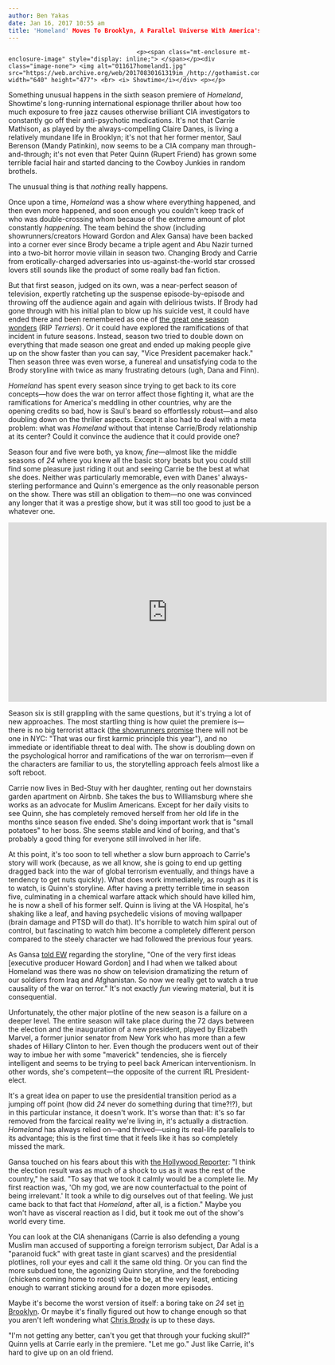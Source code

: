 ```yaml
---
author: Ben Yakas
date: Jan 16, 2017 10:55 am
title: 'Homeland' Moves To Brooklyn, A Parallel Universe With America's First Female President
---
```


	
										<p><span class="mt-enclosure mt-enclosure-image" style="display: inline;"> </span></p><div class="image-none"> <img alt="011617homeland1.jpg" src="https://web.archive.org/web/20170830161319im_/http://gothamist.com/attachments/byakas/011617homeland1.jpg" width="640" height="477"> <br> <i> Showtime</i></div> <p></p>

<p>Something unusual happens in the sixth season premiere of <em>Homeland</em>, Showtime&apos;s long-running international espionage thriller about how too much exposure to free jazz causes otherwise brilliant CIA investigators to constantly go off their anti-psychotic medications. It&apos;s not that Carrie Mathison, as played by the always-compelling Claire Danes, is living a relatively mundane life in Brooklyn; it&apos;s not that her former mentor, Saul Berenson (Mandy Patinkin), now seems to be a CIA company man through-and-through; it&apos;s not even that Peter Quinn (Rupert Friend) has grown some terrible facial hair and started dancing to the Cowboy Junkies in random brothels.</p>

<p>The unusual thing is that <em>nothing</em> really happens. </p>

<p>Once upon a time, <em>Homeland</em> was a show where everything happened, and then even more happened, and soon enough you couldn&apos;t keep track of who was double-crossing whom because of the extreme amount of plot constantly <em>happening</em>. The team behind the show (including showrunners/creators Howard Gordon and Alex Gansa) have been backed into a corner ever since Brody became a triple agent and Abu Nazir turned into a two-bit horror movie villain in season two. Changing Brody and Carrie from erotically-charged adversaries into us-against-the-world star crossed lovers still sounds like the product of some really bad fan fiction. </p>

<p>But that first season, judged on its own, was a near-perfect season of television, expertly ratcheting up the suspense episode-by-episode and throwing off the audience again and again with delirious twists. If Brody had gone through with his initial plan to blow up his suicide vest, it could have ended there and been remembered as one of <a href="https://web.archive.org/web/20170830161319/http://uproxx.com/sepinwall/ask-alan-prison-break-ran-too-long/">the great one season wonders</a> (RIP <em>Terriers</em>). Or it could have explored the ramifications of that incident in future seasons. Instead, season two tried to double down on everything that made season one great and ended up making people give up on the show faster than you can say, &quot;Vice President pacemaker hack.&quot; Then season three was even worse, a funereal and unsatisfying coda to the Brody storyline with twice as many frustrating detours (ugh, Dana and Finn). </p>

<p><em>Homeland</em> has spent every season since trying to get back to its core concepts&#x2014;how does the war on terror affect those fighting it, what are the ramifications for America&apos;s meddling in other countries, why are the opening credits so bad, how is Saul&apos;s beard so effortlessly robust&#x2014;and also doubling down on the thriller aspects. Except it also had to deal with a meta problem: what was <em>Homeland</em> without that intense Carrie/Brody relationship at its center? Could it convince the audience that it could provide one? </p>

<p>Season four and five were both, ya know, <em>fine</em>&#x2014;almost like the middle seasons of <em>24</em> where you knew all the basic story beats but you could still find some pleasure just riding it out and seeing Carrie be the best at what she does. Neither was particularly memorable, even with Danes&apos; always-sterling performance and Quinn&apos;s emergence as the only reasonable person on the show. There was still an obligation to them&#x2014;no one was convinced any longer that it was a prestige show, but it was still too good to just be a whatever one.</p>

<p><iframe width="640" height="360" src="https://web.archive.org/web/20170830161319if_/https://www.youtube.com/embed/6EBmdbsWTNE" frameborder="0" allowfullscreen></iframe></p>

<p>Season six is still grappling with the same questions, but it&apos;s trying a lot of new approaches. The most startling thing is how quiet the premiere is&#x2014;there is no big terrorist attack (<a href="https://web.archive.org/web/20170830161319/http://ew.com/tv/2017/01/15/homeland-season-6-premiere-interview/">the showrunners promise</a> there will not be one in NYC: &quot;That was our first karmic principle this year&quot;), and no immediate or identifiable threat to deal with. The show is doubling down on the psychological horror and ramifications of the war on terrorism&#x2014;even if the characters are familiar to us, the storytelling approach feels almost like a soft reboot.</p>

<p>Carrie now lives in Bed-Stuy with her daughter, renting out her downstairs garden apartment on Airbnb. She takes the bus to Williamsburg where she works as an advocate for Muslim Americans. Except for her daily visits to see Quinn, she has completely removed herself from her old life in the months since season five ended. She&apos;s doing important work that is &quot;small potatoes&quot; to her boss. She seems stable and kind of boring, and that&apos;s probably a good thing for everyone still involved in her life.</p>

<p>At this point, it&apos;s too soon to tell whether a slow burn approach to Carrie&apos;s story will work (because, as we all know, she is going to end up getting dragged back into the war of global terrorism eventually, and things have a tendency to get nuts quickly). What does work immediately, as rough as it is to watch, is Quinn&apos;s storyline. After having a pretty terrible time in season five, culminating in a chemical warfare attack which should have killed him, he is now a shell of his former self. Quinn is living at the VA Hospital, he&apos;s shaking like a leaf, and having psychedelic visions of moving wallpaper (brain damage and PTSD will do that). It&apos;s horrible to watch him spiral out of control, but fascinating to watch him become a completely different person compared to the steely character we had followed the previous four years. </p>

<p>As Gansa <a href="https://web.archive.org/web/20170830161319/http://ew.com/tv/2017/01/15/homeland-season-6-premiere-interview/">told EW</a> regarding the storyline, &quot;One of the very first ideas [executive producer Howard Gordon] and I had when we talked about Homeland was there was no show on television dramatizing the return of our soldiers from Iraq and Afghanistan. So now we really get to watch a true causality of the war on terror.&quot; It&apos;s not exactly <em>fun</em> viewing material, but it is consequential. </p>

<p>Unfortunately, the other major plotline of the new season is a failure on a deeper level. The entire season will take place during the 72 days between the election and the inauguration of a new president, played by Elizabeth Marvel, a former junior senator from New York who has more than a few shades of Hillary Clinton to her. Even though the producers went out of their way to imbue her with some &quot;maverick&quot; tendencies, she is fiercely intelligent and seems to be trying to peel back American interventionism. In other words, she&apos;s competent&#x2014;the opposite of the current IRL President-elect.</p>

<p>It&apos;s a great idea on paper to use the presidential transition period as a jumping off point (how did <em>24</em> never do something during that time?!?), but in this particular instance, it doesn&apos;t work. It&apos;s worse than that: it&apos;s so far removed from the farcical reality we&apos;re living in, it&apos;s actually a distraction. <em>Homeland</em> has always relied on&#x2014;and thrived&#x2014;using its real-life parallels to its advantage; this is the first time that it feels like it has so completely missed the mark. </p>

<p>Gansa touched on his fears about this with <a href="https://web.archive.org/web/20170830161319/http://www.hollywoodreporter.com/live-feed/homeland-premiere-showrunner-talks-post-election-adjustments-964303">the Hollywood Reporter</a>: &quot;I think the election result was as much of a shock to us as it was the rest of the country,&quot; he said. &quot;To say that we took it calmly would be a complete lie. My first reaction was, &apos;Oh my god, we are now counterfactual to the point of being irrelevant.&apos; It took a while to dig ourselves out of that feeling. We just came back to that fact that <em>Homeland</em>, after all, is a fiction.&quot; Maybe you won&apos;t have as visceral reaction as I did, but it took me out of the show&apos;s world every time.</p>

<p>You can look at the CIA shenanigans (Carrie is also defending a young Muslim man accused of supporting a foreign terrorism subject, Dar Adal is a &quot;paranoid fuck&quot; with great taste in giant scarves) and the presidential plotlines, roll your eyes and call it the same old thing. Or you can find the more subdued tone, the agonizing Quinn storyline, and the foreboding (chickens coming home to roost) vibe to be, at the very least, enticing enough to warrant sticking around for a dozen more episodes. </p>

<p>Maybe it&apos;s become the worst version of itself: a boring take on <em>24</em> set <a href="https://web.archive.org/web/20170830161319/https://www.nytimes.com/2017/01/03/arts/television/homeland-season-6-showtime-brooklyn.html">in Brooklyn</a>. Or maybe it&apos;s finally figured out how to change enough so that you aren&apos;t left wondering what <a href="https://web.archive.org/web/20170830161319/https://www.reddit.com/r/homeland/comments/1uohsf/is_chris_brody_the_most_useless_main_character_in/">Chris Brody</a> is up to these days. </p>

<p> &quot;I&apos;m not getting any better, can&apos;t you get that through your fucking skull?&quot; Quinn yells at Carrie early in the premiere. &quot;Let me go.&quot; Just like Carrie, it&apos;s hard to give up on an old friend.</p>					
										
									
				